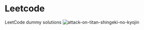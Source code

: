 # Leetcode
 LeetCode dummy solutions
![attack-on-titan-shingeki-no-kyojin](https://user-images.githubusercontent.com/76526170/209472413-b3f849ab-269e-49b9-b5ac-cc35fc31ce45.gif)
